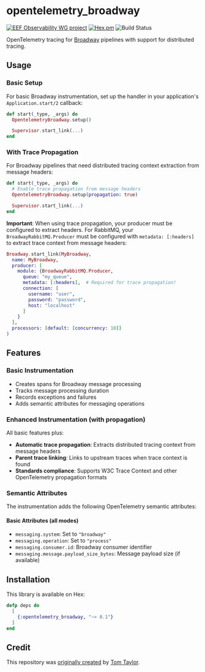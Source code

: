 # opentelemetry_broadway

[![EEF Observability WG project](https://img.shields.io/badge/EEF-Observability-black)](https://github.com/erlef/eef-observability-wg)
[![Hex.pm](https://img.shields.io/hexpm/v/opentelemetry_cowboy)](https://hex.pm/packages/opentelemetry_cowboy)
![Build Status](https://github.com/open-telemetry/opentelemetry-erlang-contrib/workflows/Erlang/badge.svg)

OpenTelemetry tracing for [Broadway](https://elixir-broadway.org/) pipelines with support for distributed tracing.

## Usage

### Basic Setup

For basic Broadway instrumentation, set up the handler in your application's `Application.start/2` callback:

```elixir
def start(_type, _args) do
  OpentelemetryBroadway.setup()

  Supervisor.start_link(...)
end
```

### With Trace Propagation

For Broadway pipelines that need distributed tracing context extraction from message headers:

```elixir
def start(_type, _args) do
  # Enable trace propagation from message headers
  OpentelemetryBroadway.setup(propagation: true)

  Supervisor.start_link(...)
end
```

**Important**: When using trace propagation, your producer must be configured to extract headers. For RabbitMQ, your `BroadwayRabbitMQ.Producer` must be configured with `metadata: [:headers]` to extract trace context from message headers:

```elixir
Broadway.start_link(MyBroadway,
  name: MyBroadway,
  producer: [
    module: {BroadwayRabbitMQ.Producer,
      queue: "my_queue",
      metadata: [:headers],  # Required for trace propagation!
      connection: [
        username: "user",
        password: "password",
        host: "localhost"
      ]
    }
  ],
  processors: [default: [concurrency: 10]]
)
```

## Features

### Basic Instrumentation

- Creates spans for Broadway message processing
- Tracks message processing duration
- Records exceptions and failures
- Adds semantic attributes for messaging operations

### Enhanced Instrumentation (with propagation)

All basic features plus:

- **Automatic trace propagation**: Extracts distributed tracing context from message headers
- **Parent trace linking**: Links to upstream traces when trace context is found
- **Standards compliance**: Supports W3C Trace Context and other OpenTelemetry propagation formats

### Semantic Attributes

The instrumentation adds the following OpenTelemetry semantic attributes:

#### Basic Attributes (all modes)

- `messaging.system`: Set to `"broadway"`
- `messaging.operation`: Set to `"process"`
- `messaging.consumer.id`: Broadway consumer identifier
- `messaging.message.payload_size_bytes`: Message payload size (if available)

## Installation

This library is available on Hex:

```elixir
defp deps do
  [
    {:opentelemetry_broadway, "~> 0.1"}
  ]
end
```

## Credit

This repository was [originally created](https://github.com/breakroom/opentelemetry_broadway) by [Tom Taylor](https://github.com/tomtaylor).
